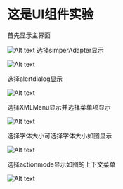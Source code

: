 # 这是UI组件实验
首先显示主界面

![Alt text](https://github.com/fjnuzyl/UiComponent/blob/master/images/001.png)
选择simperAdapter显示

![Alt text](https://github.com/fjnuzyl/UiComponent/blob/master/images/002.jpg)

选择alertdialog显示

![Alt text](https://github.com/fjnuzyl/UiComponent/blob/master/images/003.png)

选择XMLMenu显示并选择菜单项显示

![Alt text](https://github.com/fjnuzyl/UiComponent/blob/master/images/004.jng)

选择字体大小可选择字体大小如图显示

![Alt text](https://github.com/fjnuzyl/UiComponent/blob/master/images/005.png)

选择actionmode显示如图的上下文菜单

![Alt text](https://github.com/fjnuzyl/UiComponent/blob/master/images/005.jng)
